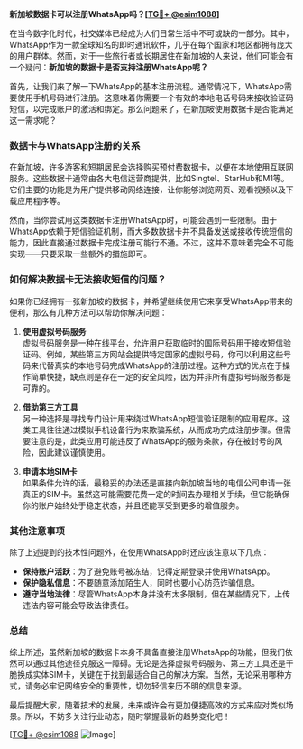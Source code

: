 **新加坡数据卡可以注册WhatsApp吗？[[TG💪+ @esim1088](https://t.me/s/esim1088)]**

在当今数字化时代，社交媒体已经成为人们日常生活中不可或缺的一部分。其中，WhatsApp作为一款全球知名的即时通讯软件，几乎在每个国家和地区都拥有庞大的用户群体。然而，对于一些旅行者或长期居住在新加坡的人来说，他们可能会有一个疑问：**新加坡的数据卡是否支持注册WhatsApp呢？**

首先，让我们来了解一下WhatsApp的基本注册流程。通常情况下，WhatsApp需要使用手机号码进行注册。这意味着你需要一个有效的本地电话号码来接收验证码短信，以完成账户的激活和绑定。那么问题来了，在新加坡使用数据卡是否能满足这一需求呢？

### 数据卡与WhatsApp注册的关系

在新加坡，许多游客和短期居民会选择购买预付费数据卡，以便在本地使用互联网服务。这些数据卡通常由各大电信运营商提供，比如Singtel、StarHub和M1等。它们主要的功能是为用户提供移动网络连接，让你能够浏览网页、观看视频以及下载应用程序等。

然而，当你尝试用这类数据卡注册WhatsApp时，可能会遇到一些限制。由于WhatsApp依赖于短信验证机制，而大多数数据卡并不具备发送或接收传统短信的能力，因此直接通过数据卡完成注册可能行不通。不过，这并不意味着完全不可能实现——只要采取一些额外的措施即可。

### 如何解决数据卡无法接收短信的问题？

如果你已经拥有一张新加坡的数据卡，并希望继续使用它来享受WhatsApp带来的便利，那么有几种方法可以帮助你解决问题：

1. **使用虚拟号码服务**  
   虚拟号码服务是一种在线平台，允许用户获取临时的国际号码用于接收短信验证码。例如，某些第三方网站会提供特定国家的虚拟号码，你可以利用这些号码来代替真实的本地号码完成WhatsApp的注册过程。这种方式的优点在于操作简单快捷，缺点则是存在一定的安全风险，因为并非所有虚拟号码服务都是可靠的。

2. **借助第三方工具**  
   另一种选择是寻找专门设计用来绕过WhatsApp短信验证限制的应用程序。这类工具往往通过模拟手机设备行为来欺骗系统，从而成功完成注册步骤。但需要注意的是，此类应用可能违反了WhatsApp的服务条款，存在被封号的风险，因此建议谨慎使用。

3. **申请本地SIM卡**  
   如果条件允许的话，最稳妥的办法还是直接向新加坡当地的电信公司申请一张真正的SIM卡。虽然这可能需要花费一定的时间去办理相关手续，但它能确保你的账户始终处于稳定状态，并且还能享受到更多的增值服务。

### 其他注意事项

除了上述提到的技术性问题外，在使用WhatsApp时还应该注意以下几点：

- **保持账户活跃**：为了避免账号被冻结，记得定期登录并使用WhatsApp。
- **保护隐私信息**：不要随意添加陌生人，同时也要小心防范诈骗信息。
- **遵守当地法律**：尽管WhatsApp本身并没有太多限制，但在某些情况下，上传违法内容可能会导致法律责任。

### 总结

综上所述，虽然新加坡的数据卡本身不具备直接注册WhatsApp的功能，但我们依然可以通过其他途径克服这一障碍。无论是选择虚拟号码服务、第三方工具还是干脆换成实体SIM卡，关键在于找到最适合自己的解决方案。当然，无论采用哪种方式，请务必牢记网络安全的重要性，切勿轻信来历不明的信息来源。

最后提醒大家，随着技术的发展，未来或许会有更加便捷高效的方式来应对类似场景。所以，不妨多关注行业动态，随时掌握最新的趋势变化吧！

[[TG💪+ @esim1088](https://t.me/s/esim1088) ![Image](https://i.postimg.cc/4NQfJmqS/Snipaste-2025-05-13-00-14-12.png)]